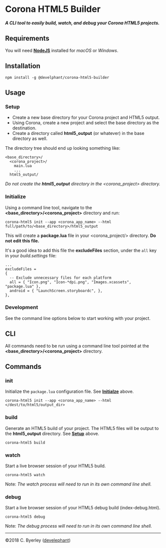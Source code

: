 # Corona HTML5 Builder

___A CLI tool to easily build, watch, and debug your Corona HTML5 projects.___

## Requirements

You will need __[NodeJS](https://nodejs.org/en/download/)__ installed for _macOS_ or _Windows_.

## Installation

```
npm install -g @develphant/corona-html5-builder
```

## Usage

### Setup

 - Create a new base directory for your Corona project and HTML5 output.
 - Using Corona, create a new project and select the base directory as the destination.
 - Create a directory called __html5_output__ (or whatever) in the base directory as well.

The directory tree should end up looking something like:

```
<base_directory>/
  <corona_project>/
    main.lua
    ...
  html5_output/
```

_Do not create the __html5_output__ directory in the <corona_project> directory._

### Initialize

Using a command line tool, navigate to the __<base_directory>/<corona_project>__ directory and run:

```
corona-html5 init --app <corona_app_name> --html full/path/to/<base_directory>/html5_output
```

This will create a __package.lua__ file in your <corona_project/> directory. __Do not edit this file.__

It's a good idea to add this file the __excludeFiles__ section, under the `all` key in your _build.settings_ file:

```
...
excludeFiles =
{
  -- Exclude unnecessary files for each platform
  all = { "Icon.png", "Icon-*dpi.png", "Images.xcassets", "package.lua" },
  android = { "LaunchScreen.storyboardc", },
},
```

### Development

See the command line options below to start working with your project.

## CLI

All commands need to be run using a command line tool pointed at the __<base_directory>/<corona_project>__ directory.

## Commands

### init

Initialize the `package.lua` configuration file. See __[Initialze](#initialize)__ above.

```
corona-html5 init --app <corona_app_name> --html </dest/to/html5/output_dir>
```

### build

Generate an HTML5 build of your project. The HTML5 files will be output to the __html5_output__ directory. See __[Setup](#setup)__ above.

```
corona-html5 build
```

### watch

Start a live browser session of your HTML5 build.

```
corona-html5 watch
```

Note: _The watch process will need to run in its own command line shell._

### debug

Start a live browser session of your HTML5 debug build (index-debug.html).

```
corona-html5 debug
```

Note: _The debug process will need to run in its own command line shell._
___

&copy;2018 C. Byerley ([develephant](https://develephant.com))
